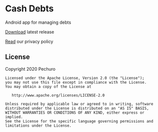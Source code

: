 # Cash Debts

Android app for managing debts

[Download](https://github.com/Ilyshka991/CashDebts/releases) latest release

[Read](docs/privacy_policy.md) our privacy policy

## License

   Copyright 2020 Pechuro

    Licensed under the Apache License, Version 2.0 (the "License");
    you may not use this file except in compliance with the License.
    You may obtain a copy of the License at

       http://www.apache.org/licenses/LICENSE-2.0

    Unless required by applicable law or agreed to in writing, software
    distributed under the License is distributed on an "AS IS" BASIS,
    WITHOUT WARRANTIES OR CONDITIONS OF ANY KIND, either express or implied.
    See the License for the specific language governing permissions and
    limitations under the License.
